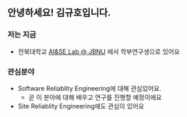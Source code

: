 ## 안녕하세요! 김규호입니다.

### 저는 지금
  * 전북대학교 [AI&SE Lab @ JBNU](https://sites.google.com/view/aiselabjbnu) 에서 학부연구생으로 있어요
### 관심분야
  * Software Reliablity Engineering에 대해 관심있어요.
    * 곧 이 분야에 대해 배우고 연구를 진행할 예정이에요
  * Site Reliablity Engineering에도 관심이 있어요 
